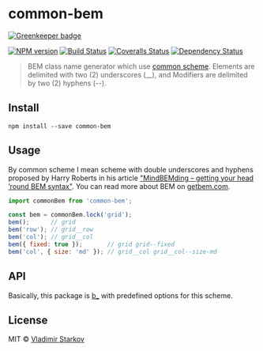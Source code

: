 # common-bem

[![Greenkeeper badge](https://badges.greenkeeper.io/iamstarkov/common-bem.svg)](https://greenkeeper.io/)

[![NPM version][npm-image]][npm-url]
[![Build Status][travis-image]][travis-url]
[![Coveralls Status][coveralls-image]][coveralls-url]
[![Dependency Status][depstat-image]][depstat-url]

> BEM class name generator which use [common scheme][mindbemding]. Elements are delimited with two (2) underscores (__), and Modifiers are delimited by two (2) hyphens (--).

## Install

    npm install --save common-bem

## Usage

By common scheme I mean scheme with double underscores and hyphens proposed by Harry Roberts in his article ["MindBEMding – getting your head ’round BEM syntax"][mindbemding]. You can read more about BEM on [getbem.com][getbem].

[mindbemding]: http://csswizardry.com/2013/01/mindbemding-getting-your-head-round-bem-syntax/
[b_]: https://npmjs.org/package/b_
[getbem]: http://getbem.com/

```js
import commonBem from 'common-bem';

const bem = commonBem.lock('grid');
bem();      // grid
bem('row'); // grid__row
bem('col'); // grid__col
bem({ fixed: true });       // grid grid--fixed
bem('col', { size: 'md' }); // grid__col grid__col--size-md
```

## API

Basically, this package is [b_][b_] with predefined options for this scheme.

## License

MIT © [Vladimir Starkov](https://iamstarkov.com)

[npm-url]: https://npmjs.org/package/common-bem
[npm-image]: https://img.shields.io/npm/v/common-bem.svg?style=flat-square

[travis-url]: https://travis-ci.org/iamstarkov/common-bem
[travis-image]: https://img.shields.io/travis/iamstarkov/common-bem.svg?style=flat-square

[coveralls-url]: https://coveralls.io/r/iamstarkov/common-bem
[coveralls-image]: https://img.shields.io/coveralls/iamstarkov/common-bem.svg?style=flat-square

[depstat-url]: https://david-dm.org/iamstarkov/common-bem
[depstat-image]: https://david-dm.org/iamstarkov/common-bem.svg?style=flat-square
